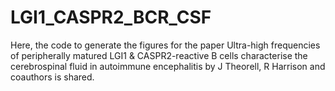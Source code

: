 # LGI1_CASPR2_BCR_CSF
Here, the code to generate the figures for the paper Ultra-high frequencies of peripherally matured LGI1 & CASPR2-reactive B cells characterise the cerebrospinal fluid in autoimmune encephalitis by J Theorell, R Harrison and coauthors is shared. 
